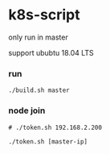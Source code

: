 # k8s-script

only run in master 

support ububtu 18.04 LTS 

### run

```
./build.sh master
```

### node join 

```
# ./token.sh 192.168.2.200

./token.sh [master-ip]
```
